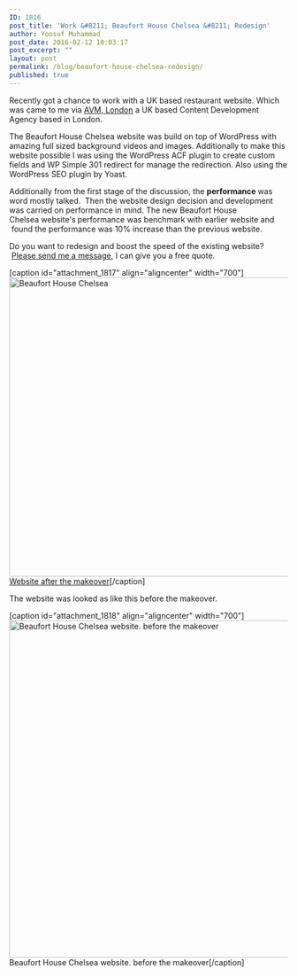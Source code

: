 ```yaml
---
ID: 1816
post_title: 'Work &#8211; Beaufort House Chelsea &#8211; Redesign'
author: Yoosuf Muhammad
post_date: 2016-02-12 10:03:17
post_excerpt: ""
layout: post
permalink: /blog/beaufort-house-chelsea-redesign/
published: true
---
```

Recently got a chance to work with a UK based restaurant website. Which was came to me via <a href="http://animalvegetablemineral.tv/?utm_source=yoosuf.me&amp;utm_medium=beaufort_house_chelsea&amp;utm_campaign=work" target="_blank">AVM, London</a> a UK based Content Development Agency based in London.

The Beaufort House Chelsea website was build on top of WordPress with amazing full sized background videos and images. Additionally to make this website possible I was using the WordPress ACF plugin to create custom fields and WP Simple 301 redirect for manage the redirection. Also using the WordPress SEO plugin by Yoast.

Additionally from the first stage of the discussion, the <strong>performance </strong>was word mostly talked.  Then the website design decision and development was carried on performance in mind. The new Beaufort House Chelsea website's<strong> </strong>performance was benchmark with earlier website and  found the performance was 10% increase than the previous website.

Do you want to redesign and boost the speed of the existing website?  <a href="http://yoosuf.me/contact/?utm_source=yoosuf.me&amp;utm_medium=beaufort_house_chelsea&amp;utm_campaign=work">Please send me a message</a>, I can give you a free quote.

[caption id="attachment_1817" align="aligncenter" width="700"]<img class="size-large wp-image-1817" src="http://s3.amazonaws.com/yoosuf.me/wp-content/uploads/2016/02/Beaufort-House-Chelsea-1024x790.jpg" alt="Beaufort House Chelsea" width="700" height="540" /> <a href="http://www.beauforthousechelsea.co.uk/?utm_source=yoosuf.me&amp;utm_medium=freelance&amp;utm_campaign=portfolio" target="_blank">Website after the makeover</a>[/caption]

The website was looked as like this before the makeover.

[caption id="attachment_1818" align="aligncenter" width="700"]<img class="size-large wp-image-1818" src="http://s3.amazonaws.com/yoosuf.me/wp-content/uploads/2016/02/Beaufort-House-Chelsea-old-1024x891.png" alt="Beaufort House Chelsea website. before the makeover" width="700" height="609" /> Beaufort House Chelsea website. before the makeover[/caption]

&nbsp;